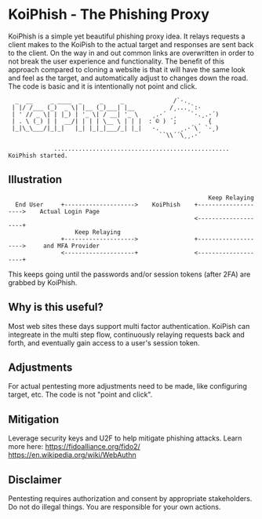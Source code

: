 # KoiPhish - The Phishing Proxy

KoiPhish is a simple yet beautiful phishing proxy idea. It relays requests a client makes to the KoiPish to the actual target and responses are sent back to the client. On the way in and out common links are overwritten in order to not break the user experience and functionality. The benefit of this approach compared to cloning a website is that it will have the same look and feel as the target, and automatically adjust to changes down the road. The code is basic and it is intentionally not point and click.


```
  _  __     _ ____  _     _     _              /`·.¸
 | |/ /___ (_)  _ \| |__ (_)___| |__          /¸...¸`:·
 | ' // _ \| | |_) | '_ \| / __| '_ \    ¸.·´  ¸    `·.¸.·´)
 | . \ (_) | |  __/| | | | \__ \ | | |  : © ) ´;      ¸  {
 |_|\_\___/|_|_|   |_| |_|_|___/_| |_|   ·.      ¸.·´\  `·¸)
                                           ``\\´´\¸¸.·´

             .................................................. KoiPhish started.
```             


## Illustration

                                                             Keep Relaying                               
      End User     +-------------------->    KoiPhish    +-------------------->    Actual Login Page
                                                         <--------------------+    
                       Keep Relaying      
                   +-------------------->                +-------------------->     and MFA Provider
                   <--------------------+                <--------------------+           
             
This keeps going until the passwords and/or session tokens (after 2FA) are grabbed by KoiPhish.

## Why is this useful?
Most web sites these days support multi factor authentication. KoiPish can integreate in the multi step flow,  continuously relaying requests back and forth, and eventually gain access to a user's session token.

## Adjustments

For actual pentesting more adjustments need to be made, like configuring target, etc. The code is not "point and click".

## Mitigation

Leverage security keys and U2F to help mitigate phishing attacks. Learn more here:
https://fidoalliance.org/fido2/
https://en.wikipedia.org/wiki/WebAuthn

## Disclaimer

Pentesting requires authorization and consent by appropriate stakeholders. Do not do illegal things. You are responsible for your own actions.



